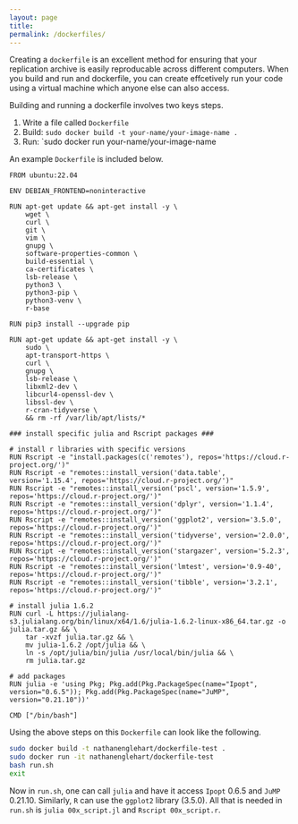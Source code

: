 ```yaml
---
layout: page
title: 
permalink: /dockerfiles/
---
```


Creating a `dockerfile` is an excellent method for ensuring that your replication archive is easily reproducable across different computers. When you build and run and dockerfile, you can create effcetively run your code using a virtual machine which anyone else can also access. 

Building and running a dockerfile involves two keys steps. 

1. Write a file called `Dockerfile` 
2. Build: `sudo docker build -t your-name/your-image-name .`
3. Run: `sudo docker run your-name/your-image-name

An example `Dockerfile` is included below. 

```
FROM ubuntu:22.04

ENV DEBIAN_FRONTEND=noninteractive

RUN apt-get update && apt-get install -y \
    wget \
    curl \
    git \
    vim \
    gnupg \
    software-properties-common \
    build-essential \
    ca-certificates \
    lsb-release \
    python3 \
    python3-pip \
    python3-venv \
    r-base

RUN pip3 install --upgrade pip

RUN apt-get update && apt-get install -y \
    sudo \
    apt-transport-https \
    curl \
    gnupg \
    lsb-release \
    libxml2-dev \
    libcurl4-openssl-dev \
    libssl-dev \
    r-cran-tidyverse \
    && rm -rf /var/lib/apt/lists/*

### install specific julia and Rscript packages ###

# install r libraries with specific versions
RUN Rscript -e "install.packages(c('remotes'), repos='https://cloud.r-project.org/')"
RUN Rscript -e "remotes::install_version('data.table', version='1.15.4', repos='https://cloud.r-project.org/')"
RUN Rscript -e "remotes::install_version('pscl', version='1.5.9', repos='https://cloud.r-project.org/')"
RUN Rscript -e "remotes::install_version('dplyr', version='1.1.4', repos='https://cloud.r-project.org/')"
RUN Rscript -e "remotes::install_version('ggplot2', version='3.5.0', repos='https://cloud.r-project.org/')"
RUN Rscript -e "remotes::install_version('tidyverse', version='2.0.0', repos='https://cloud.r-project.org/')"
RUN Rscript -e "remotes::install_version('stargazer', version='5.2.3', repos='https://cloud.r-project.org/')"
RUN Rscript -e "remotes::install_version('lmtest', version='0.9-40', repos='https://cloud.r-project.org/')"
RUN Rscript -e "remotes::install_version('tibble', version='3.2.1', repos='https://cloud.r-project.org/')"

# install julia 1.6.2
RUN curl -L https://julialang-s3.julialang.org/bin/linux/x64/1.6/julia-1.6.2-linux-x86_64.tar.gz -o julia.tar.gz && \
    tar -xvzf julia.tar.gz && \
    mv julia-1.6.2 /opt/julia && \
    ln -s /opt/julia/bin/julia /usr/local/bin/julia && \
    rm julia.tar.gz

# add packages
RUN julia -e 'using Pkg; Pkg.add(Pkg.PackageSpec(name="Ipopt", version="0.6.5")); Pkg.add(Pkg.PackageSpec(name="JuMP", version="0.21.10"))'

CMD ["/bin/bash"]
```

Using the above steps on this `Dockerfile` can look like the following.

```bash
sudo docker build -t nathanenglehart/dockerfile-test .
sudo docker run -it nathanenglehart/dockerfile-test
bash run.sh
exit
```

Now in `run.sh`, one can call `julia` and have it access `Ipopt` 0.6.5 and `JuMP` 0.21.10. Similarly, `R` can use the `ggplot2` library (3.5.0). All that is needed in `run.sh` is `julia 00x_script.jl` and `Rscript 00x_script.r`.
